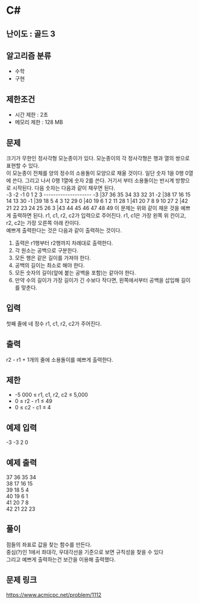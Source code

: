 # C#

## 난이도 : 골드 3

## 알고리즘 분류
  - 수학
  - 구현

## 제한조건
  - 시간 제한 : 2초
  - 메모리 제한 : 128 MB

## 문제
크기가 무한인 정사각형 모눈종이가 있다. 모눈종이의 각 정사각형은 행과 열의 쌍으로 표현할 수 있다.<br/>
이 모눈종이 전체를 양의 정수의 소용돌이 모양으로 채울 것이다. 일단 숫자 1을 0행 0열에 쓴다. 그리고 나서 0행 1열에 숫자 2를 쓴다. 거기서 부터 소용돌이는 반시계 방향으로 시작된다. 다음 숫자는 다음과 같이 채우면 된다.<br/>
	    -3 -2 -1  0  1  2  3
	    --------------------
	-3 |37 36 35 34 33 32 31
	-2 |38 17 16 15 14 13 30
	-1 |39 18  5  4  3 12 29
	 0 |40 19  6  1  2 11 28
	 1 |41 20  7  8  9 10 27
	 2 |42 21 22 23 24 25 26
	 3 |43 44 45 46 47 48 49
이 문제는 위와 같이 채운 것을 예쁘게 출력하면 된다. r1, c1, r2, c2가 입력으로 주어진다. r1, c1은 가장 왼쪽 위 칸이고, r2, c2는 가장 오른쪽 아래 칸이다.<br/>
예쁘게 출력한다는 것은 다음과 같이 출력하는 것이다.<br/>
  1. 출력은 r1행부터 r2행까지 차례대로 출력한다.
  2. 각 원소는 공백으로 구분한다.
  3. 모든 행은 같은 길이를 가져야 한다.
  4. 공백의 길이는 최소로 해야 한다.
  5. 모든 숫자의 길이(앞에 붙는 공백을 포함)는 같아야 한다.
  6. 만약 수의 길이가 가장 길이가 긴 수보다 작다면, 왼쪽에서부터 공백을 삽입해 길이를 맞춘다.

## 입력
첫째 줄에 네 정수 r1, c1, r2, c2가 주어진다.<br/>

## 출력
r2 - r1 + 1개의 줄에 소용돌이를 예쁘게 출력한다.<br/>

## 제한
  - -5 000 ≤ r1, c1, r2, c2 ≤ 5,000
  - 0 ≤ r2 - r1 ≤ 49
  - 0 ≤ c2 - c1 ≤ 4

## 예제 입력
-3 -3 2 0<br/>

## 예제 출력
37 36 35 34<br/>
38 17 16 15<br/>
39 18  5  4<br/>
40 19  6  1<br/>
41 20  7  8<br/>
42 21 22 23<br/>

## 풀이
점들의 좌표로 값을 찾는 함수를 만든다.<br/>
중심(?)인 1에서 좌대각, 우대각선을 기준으로 보면 규칙성을 찾을 수 있다<br/>
그리고 예쁘게 출력하는건 보간을 이용해 출력했다.<br/>

## 문제 링크
https://www.acmicpc.net/problem/1112